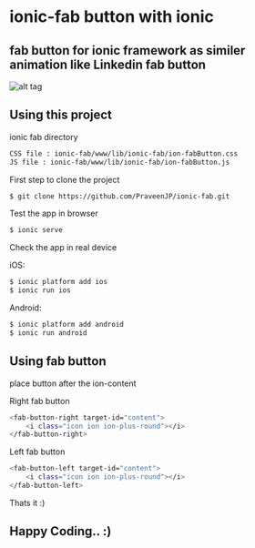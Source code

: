 ionic-fab button with ionic
=======================================

## fab button for ionic framework as similer animation like Linkedin fab button

![alt tag](https://raw.githubusercontent.com/PraveenJP/ionic-fab/master/www/img/SS.PNG)

## Using this project

ionic fab directory

```bash
CSS file : ionic-fab/www/lib/ionic-fab/ion-fabButton.css
JS file : ionic-fab/www/lib/ionic-fab/ion-fabButton.js
```

First step to clone the project 

```bash
$ git clone https://github.com/PraveenJP/ionic-fab.git
```

Test the app in browser

```bash
$ ionic serve
````

Check the app in real device

iOS:

``` bash
$ ionic platform add ios
$ ionic run ios
```

Android:

``` bash
$ ionic platform add android
$ ionic run android
```

## Using fab button

place button after the ion-content

Right fab button

``` bash
<fab-button-right target-id="content">
    <i class="icon ion ion-plus-round"></i>
</fab-button-right>
```
Left fab button

``` bash
<fab-button-left target-id="content">
    <i class="icon ion ion-plus-round"></i>
</fab-button-left>
```

Thats it :)

## Happy Coding.. :)

